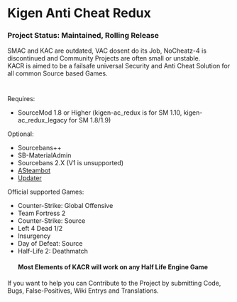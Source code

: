 # Kigen Anti Cheat Redux
### Project Status: Maintained, Rolling Release
SMAC and KAC are outdated, VAC dosent do its Job, NoCheatz-4 is discontinued and Community Projects are often small or unstable.  
KACR is aimed to be a failsafe universal Security and Anti Cheat Solution for all common Source based Games.  
#
Requires:
- SourceMod 1.8 or Higher (kigen-ac_redux is for SM 1.10, kigen-ac_redux_legacy for SM 1.8/1.9)

Optional:
- Sourcebans++
- SB-MaterialAdmin
- Sourcebans 2.X (V1 is unsupported)
- [ASteambot](https://github.com/Arkarr/SourcemodASteambot)
- [Updater](https://forums.alliedmods.net/showthread.php?t=169095)

Official supported Games:
- Counter-Strike: Global Offensive
- Team Fortress 2
- Counter-Strike: Source
- Left 4 Dead 1/2
- Insurgency
- Day of Defeat: Source
- Half-Life 2: Deathmatch
  #### Most Elements of KACR will work on any Half Life Engine Game

If you want to help you can Contribute to the Project by submitting Code, Bugs, False-Positives, Wiki Entrys and Translations.

